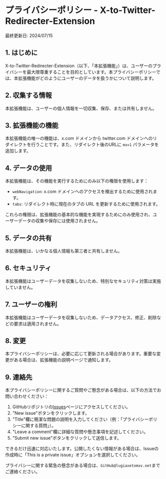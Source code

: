 # プライバシーポリシー - X-to-Twitter-Redirecter-Extension

最終更新日: 2024/07/15

## 1. はじめに

X-to-Twitter-Redirecter-Extension（以下、「本拡張機能」）は、ユーザーのプライバシーを最大限尊重することを目的としています。本プライバシーポリシーでは、本拡張機能がどのようにユーザーのデータを扱うかについて説明します。

## 2. 収集する情報

本拡張機能は、ユーザーの個人情報を一切収集、保存、または共有しません。

## 3. 拡張機能の機能

本拡張機能の唯一の機能は、x.com ドメインから twitter.com ドメインへのリダイレクトを行うことです。また、リダイレクト後のURLに `mx=1` パラメータを追加します。

## 4. データの使用

本拡張機能は、その機能を実行するためにのみ以下の権限を使用します：

- `webNavigation`: x.com ドメインへのアクセスを検出するために使用されます。
- `tabs`: リダイレクト時に現在のタブの URL を更新するために使用されます。

これらの権限は、拡張機能の基本的な機能を実現するためにのみ使用され、ユーザーデータの収集や保存には使用されません。

## 5. データの共有

本拡張機能は、いかなる個人情報も第三者と共有しません。

## 6. セキュリティ

本拡張機能はユーザーデータを収集しないため、特別なセキュリティ対策は実施していません。

## 7. ユーザーの権利

本拡張機能はユーザーデータを収集しないため、データアクセス、修正、削除などの要求は適用されません。

## 8. 変更

本プライバシーポリシーは、必要に応じて更新される場合があります。重要な変更がある場合は、拡張機能の説明ページで通知します。

## 9. 連絡先

本プライバシーポリシーに関するご質問やご懸念がある場合は、以下の方法でお問い合わせください：

1. GitHubリポジトリの[Issues](https://github.com/TomXV/X-to-Twitter-Redirecter-Extension/issues)ページにアクセスしてください。
2. "New issue"ボタンをクリックします。
3. "Title"欄に簡潔な問題の説明を入力してください（例：「プライバシーポリシーに関する質問」）。
4. "Leave a comment"欄に詳細な質問や懸念事項を記述してください。
5. "Submit new issue"ボタンをクリックして送信します。

できるだけ迅速に対応いたします。公開したくない情報がある場合は、Issueの作成時に「This is a private issue」オプションを選択してください。

プライバシーに関する緊急の懸念がある場合は、`GitHub@lugiaxetomxv.net`までご連絡ください。
